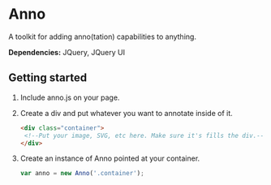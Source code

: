 # Anno

A toolkit for adding anno(tation) capabilities to anything. 

**Dependencies:** JQuery, JQuery UI

## Getting started

1. Include anno.js on your page.

2. Create a div and put whatever you want to annotate inside of it.

   ```html
   <div class="container">
   	<!--Put your image, SVG, etc here. Make sure it's fills the div.-->
   </div>
   ```

3. Create an instance of Anno pointed at your container. 

   ```javascript
   var anno = new Anno('.container');
   ```